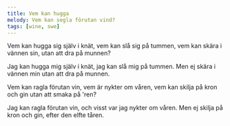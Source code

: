 ```yaml
---
title: Vem kan hugga
melody: Vem kan segla förutan vind?
tags: [wine, swe]
---
```


Vem kan hugga sig själv i knät,
vem kan slå sig på tummen,
vem kan skära i vännen sin,
utan att dra på munnen?

Jag kan hugga mig själv i knät,
jag kan slå mig på tummen.
Men ej skära i vännen min
utan att dra på munnen.

Vem kan ragla förutan vin,
vem är nykter om våren,
vem kan skilja på kron och gin
utan att smaka på 'ren?

Jag kan ragla förutan vin,
och visst var jag nykter om våren.
Men ej skilja på kron och gin,
efter den elfte tåren.
